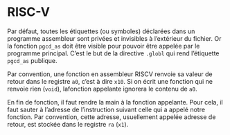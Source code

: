 # RISC-V


Par défaut, toutes les étiquettes (ou symboles) déclarées dans un programme assembleur sont privées et invisibles à l’extérieur du fichier. Or la fonction `pgcd_as` doit être visible pour pouvoir être appelée par le programme principal. C’est le but de la directive `.globl` qui rend l’étiquette `pgcd_as` publique.

Par convention, une fonction en assembleur RISCV renvoie sa valeur de retour dans le registre `a0`, c’est à dire `x10`.
Si on écrit une fonction qui ne renvoie rien (`void`), lafonction appelante ignorera le contenu de `a0`.

En fin de fonction, il faut rendre la main à la fonction appelante. Pour cela, il faut sauter à l’adresse de l’instruction suivant celle qui a appelé notre fonction. Par convention, cette adresse, usuellement appelée adresse de retour, est stockée dans le registre `ra` (`x1`).